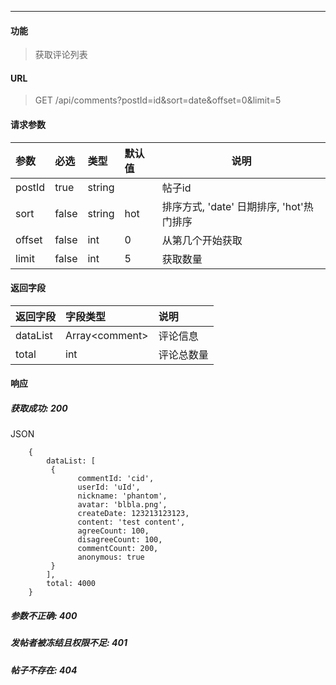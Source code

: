 -----------

#### 功能

> 获取评论列表

#### URL

> GET /api/comments?postId=id&sort=date&offset=0&limit=5

#### 请求参数

|参数|必选|类型|默认值|说明|
|:----- |:-------|:-----|:-----|----- |
|postId| true | string | | 帖子id|
|sort |false |string|hot|排序方式, 'date' 日期排序, 'hot'热门排序|
|offset| false| int| 0 | 从第几个开始获取|
|limit| false| int| 5 | 获取数量|

#### 返回字段

|返回字段|字段类型|说明 |
|:----- |:------|:----------------------------- |
|dataList | Array\<comment> | 评论信息 |
|total | int | 评论总数量 |

#### 响应
##### 获取成功: 200
JSON
```
    {
        dataList: [
         {
		       commentId: 'cid',
		       userId: 'uId',
		       nickname: 'phantom',
		       avatar: 'blbla.png',
		       createDate: 123213123123,
		       content: 'test content',
		       agreeCount: 100,
		       disagreeCount: 100,
		       commentCount: 200,
		       anonymous: true
         }
        ],
        total: 4000
    }
```
##### 参数不正确: 400
##### 发帖者被冻结且权限不足: 401
##### 帖子不存在: 404

